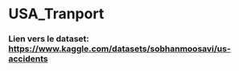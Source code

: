 # USA_Tranport

### Lien vers le dataset: https://www.kaggle.com/datasets/sobhanmoosavi/us-accidents
